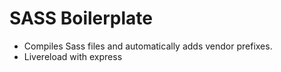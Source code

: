 SASS Boilerplate
===================

* Compiles Sass files and automatically adds vendor prefixes.
* Livereload with express
